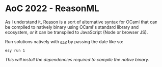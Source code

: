 # AoC 2022 - ReasonML 

As I understand it, [Reason](https://reasonml.github.io/docs/en/what-and-why) is a sort of alternative syntax for OCaml that can be compiled to natively binary using OCaml's standard library and ecosystem, _or_ it can be transpiled to JavaScript (Node or browser JS).

Run solutions natively with [`esy`](https://github.com/esy/esy) by passing the date like so:

```
esy run 1
```

_This will install the dependencies required to compile the native binary._
